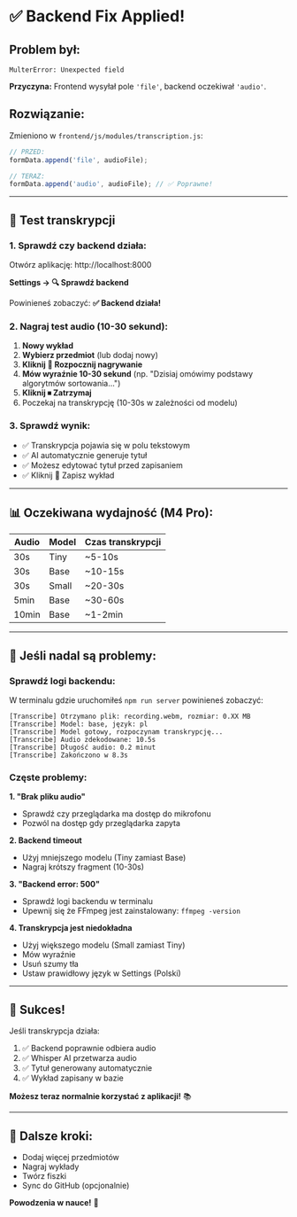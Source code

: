 # ✅ Backend Fix Applied!

## Problem był:
```
MulterError: Unexpected field
```

**Przyczyna:** Frontend wysyłał pole `'file'`, backend oczekiwał `'audio'`.

## Rozwiązanie:
Zmieniono w `frontend/js/modules/transcription.js`:
```javascript
// PRZED:
formData.append('file', audioFile);

// TERAZ:
formData.append('audio', audioFile); // ✅ Poprawne!
```

---

## 🧪 Test transkrypcji

### 1. Sprawdź czy backend działa:

Otwórz aplikację: http://localhost:8000

**Settings → 🔍 Sprawdź backend**

Powinieneś zobaczyć: **✅ Backend działa!**

### 2. Nagraj test audio (10-30 sekund):

1. **Nowy wykład**
2. **Wybierz przedmiot** (lub dodaj nowy)
3. **Kliknij 🎤 Rozpocznij nagrywanie**
4. **Mów wyraźnie 10-30 sekund** (np. "Dzisiaj omówimy podstawy algorytmów sortowania...")
5. **Kliknij ⏹ Zatrzymaj**
6. Poczekaj na transkrypcję (10-30s w zależności od modelu)

### 3. Sprawdź wynik:

- ✅ Transkrypcja pojawia się w polu tekstowym
- ✅ AI automatycznie generuje tytuł
- ✅ Możesz edytować tytuł przed zapisaniem
- ✅ Kliknij 💾 Zapisz wykład

---

## 📊 Oczekiwana wydajność (M4 Pro):

| Audio | Model | Czas transkrypcji |
|-------|-------|-------------------|
| 30s   | Tiny  | ~5-10s           |
| 30s   | Base  | ~10-15s          |
| 30s   | Small | ~20-30s          |
| 5min  | Base  | ~30-60s          |
| 10min | Base  | ~1-2min          |

---

## 🐛 Jeśli nadal są problemy:

### Sprawdź logi backendu:

W terminalu gdzie uruchomiłeś `npm run server` powinieneś zobaczyć:

```
[Transcribe] Otrzymano plik: recording.webm, rozmiar: 0.XX MB
[Transcribe] Model: base, język: pl
[Transcribe] Model gotowy, rozpoczynam transkrypcję...
[Transcribe] Audio zdekodowane: 10.5s
[Transcribe] Długość audio: 0.2 minut
[Transcribe] Zakończono w 8.3s
```

### Częste problemy:

**1. "Brak pliku audio"**
- Sprawdź czy przeglądarka ma dostęp do mikrofonu
- Pozwól na dostęp gdy przeglądarka zapyta

**2. Backend timeout**
- Użyj mniejszego modelu (Tiny zamiast Base)
- Nagraj krótszy fragment (10-30s)

**3. "Backend error: 500"**
- Sprawdź logi backendu w terminalu
- Upewnij się że FFmpeg jest zainstalowany: `ffmpeg -version`

**4. Transkrypcja jest niedokładna**
- Użyj większego modelu (Small zamiast Tiny)
- Mów wyraźnie
- Usuń szumy tła
- Ustaw prawidłowy język w Settings (Polski)

---

## 🎉 Sukces!

Jeśli transkrypcja działa:
1. ✅ Backend poprawnie odbiera audio
2. ✅ Whisper AI przetwarza audio
3. ✅ Tytuł generowany automatycznie
4. ✅ Wykład zapisany w bazie

**Możesz teraz normalnie korzystać z aplikacji!** 📚

---

## 📝 Dalsze kroki:

- Dodaj więcej przedmiotów
- Nagraj wykłady
- Twórz fiszki
- Sync do GitHub (opcjonalnie)

**Powodzenia w nauce!** 🚀
